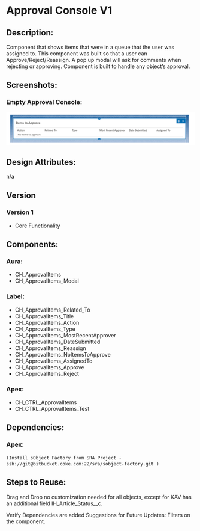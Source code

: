 # Approval Console V1 

## Description: 
Component that shows items that were in a queue that the user was assigned to.  This component was built so that a user can  Approve/Reject/Reassign. A pop up modal will ask for comments when rejecting or approving. 
Component is built to handle any object’s approval. 

## Screenshots:


### Empty Approval Console:
![Screenshot](images/screenshot.gif)

## Design Attributes:

n/a

## Version

### Version 1

* Core Functionality

## Components:

### Aura:

* CH_ApprovalItems
* CH_ApprovalItems_Modal

### Label:

* CH_ApprovalItems_Related_To
* CH_ApprovalItems_Title
* CH_ApprovalItems_Action
* CH_ApprovalItems_Type
* CH_ApprovalItems_MostRecentApprover
* CH_ApprovalItems_DateSubmitted
* CH_ApprovalItems_Reassign
* CH_ApprovalItems_NoItemsToApprove
* CH_ApprovalItems_AssignedTo
* CH_ApprovalItems_Approve
* CH_ApprovalItems_Reject

### Apex: 

* CH_CTRL_ApprovalItems
* CH_CTRL_ApprovalItems_Test

## Dependencies: 

### Apex:

	(Install sObject Factory from SRA Project - ssh://git@bitbucket.coke.com:22/sra/sobject-factory.git )

## Steps to Reuse:

Drag and Drop no customization needed for all objects, except for KAV has an additional field IH_Article_Status__c. 

Verify Dependencies are added
Suggestions for Future Updates:
Filters on the component. 


